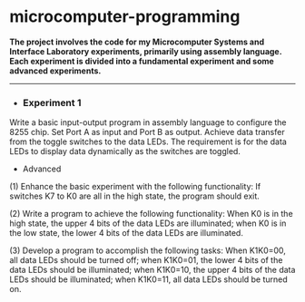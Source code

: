 # **microcomputer-programming**

 **The project involves the code for my Microcomputer Systems and Interface Laboratory experiments, primarily using assembly language. Each experiment is divided into a fundamental experiment and some advanced experiments.** 

***
- ### Experiment 1
  
Write a basic input-output program in assembly language to configure the 8255 chip. Set Port A as input and Port B as output. Achieve data transfer from the toggle switches to the data LEDs. The requirement is for the data LEDs to display data dynamically as the switches are toggled.

 - Advanced

(1) Enhance the basic experiment with the following functionality: If switches K7 to K0 are all in the high state, the program should exit.

(2) Write a program to achieve the following functionality: When K0 is in the high state, the upper 4 bits of the data LEDs are illuminated; when K0 is in the low state, the lower 4 bits of the data LEDs are illuminated.

(3) Develop a program to accomplish the following tasks: When K1K0=00, all data LEDs should be turned off; when K1K0=01, the lower 4 bits of the data LEDs should be illuminated; when K1K0=10, the upper 4 bits of the data LEDs should be illuminated; when K1K0=11, all data LEDs should be turned on.
